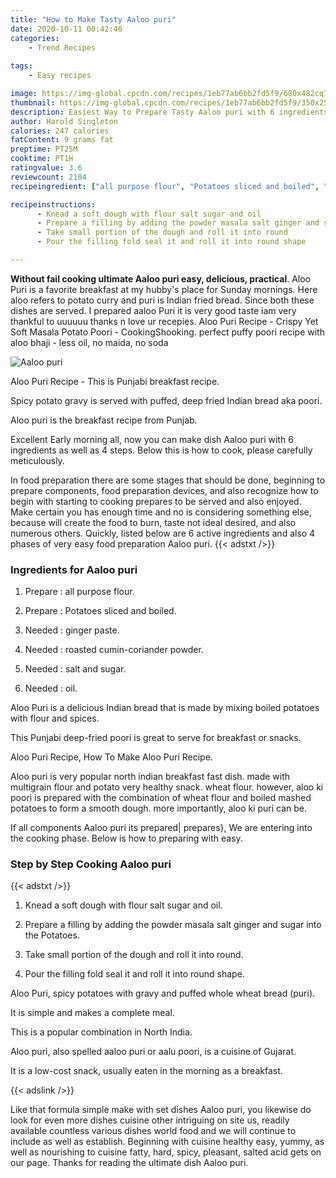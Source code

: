 ```yaml
---
title: "How to Make Tasty Aaloo puri"
date: 2020-10-11 00:42:46
categories:
    - Trend Recipes
    
tags:
    - Easy recipes

image: https://img-global.cpcdn.com/recipes/1eb77ab6bb2fd5f9/680x482cq70/aaloo-puri-recipe-main-photo.jpg
thumbnail: https://img-global.cpcdn.com/recipes/1eb77ab6bb2fd5f9/350x250cq70/aaloo-puri-recipe-main-photo.jpg
description: Easiest Way to Prepare Tasty Aaloo puri with 6 ingredients and 4 stages of easy cooking.
author: Harold Singleton
calories: 247 calories
fatContent: 9 grams fat
preptime: PT25M
cooktime: PT1H
ratingvalue: 3.6
reviewcount: 2104
recipeingredient: ["all purpose flour", "Potatoes sliced and boiled", "ginger paste", "roasted cumincoriander powder", "salt and sugar", "oil"]

recipeinstructions: 
      - Knead a soft dough with flour salt sugar and oil 
      - Prepare a filling by adding the powder masala salt ginger and sugar into the Potatoes 
      - Take small portion of the dough and roll it into round 
      - Pour the filling fold seal it and roll it into round shape

---
```




**Without fail cooking ultimate Aaloo puri easy, delicious, practical**. Aloo Puri is a favorite breakfast at my hubby&#39;s place for Sunday mornings. Here aloo refers to potato curry and puri is Indian fried bread. Since both these dishes are served. I prepared aaloo Puri it is very good taste iam very thankful to uuuuuu thanks n love ur recepies. Aloo Puri Recipe - Crispy Yet Soft Masala Potato Poori - CookingShooking. perfect puffy poori recipe with aloo bhaji - less oil, no maida, no soda


![Aaloo puri](https://img-global.cpcdn.com/recipes/1eb77ab6bb2fd5f9/680x482cq70/aaloo-puri-recipe-main-photo.jpg "Aaloo puri")



Aloo Puri Recipe - This is Punjabi breakfast recipe.

Spicy potato gravy is served with puffed, deep fried Indian bread aka poori.

Aloo puri is the breakfast recipe from Punjab.


Excellent Early morning all, now you can make dish Aaloo puri with 6 ingredients as well as 4 steps. Below this is how to cook, please carefully meticulously.

In food preparation there are some stages that should be done, beginning to prepare components, food preparation devices, and also recognize how to begin with starting to cooking prepares to be served and also enjoyed. Make certain you has enough time and no is considering something else, because will create the food to burn, taste not ideal desired, and also numerous others. Quickly, listed below are 6 active ingredients and also 4 phases of very easy food preparation Aaloo puri.
{{< adstxt />}}

### Ingredients for Aaloo puri


1. Prepare  : all purpose flour.

1. Prepare  : Potatoes sliced and boiled.

1. Needed  : ginger paste.

1. Needed  : roasted cumin-coriander powder.

1. Needed  : salt and sugar.

1. Needed  : oil.


Aloo Puri is a delicious Indian bread that is made by mixing boiled potatoes with flour and spices.

This Punjabi deep-fried poori is great to serve for breakfast or snacks.

Aloo Puri Recipe, How To Make Aloo Puri Recipe.

Aloo puri is very popular north indian breakfast fast dish. made with multigrain flour and potato very healthy snack. wheat flour. however, aloo ki poori is prepared with the combination of wheat flour and boiled mashed potatoes to form a smooth dough. more importantly, aloo ki puri can be.


If all components Aaloo puri its prepared| prepares}, We are entering into the cooking phase. Below is how to preparing with easy.

### Step by Step Cooking Aaloo puri

{{< adstxt />}}


1. Knead a soft dough with flour salt sugar and oil.



1. Prepare a filling by adding the powder masala salt ginger and sugar into the Potatoes.



1. Take small portion of the dough and roll it into round.



1. Pour the filling fold seal it and roll it into round shape.




Aloo Puri, spicy potatoes with gravy and puffed whole wheat bread (puri).

It is simple and makes a complete meal.

This is a popular combination in North India.

Aloo puri, also spelled aaloo puri or aalu poori, is a cuisine of Gujarat.

It is a low-cost snack, usually eaten in the morning as a breakfast.


{{< adslink />}}

Like that formula simple make with set dishes Aaloo puri, you likewise do look for even more dishes cuisine other intriguing on site us, readily available countless various dishes world food and we will continue to include as well as establish. Beginning with cuisine healthy easy, yummy, as well as nourishing to cuisine fatty, hard, spicy, pleasant, salted acid gets on our page. Thanks for reading the ultimate dish Aaloo puri.

